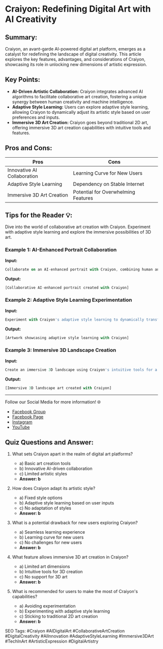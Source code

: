 # Craiyon: Redefining Digital Art with AI Creativity

## Summary:
Craiyon, an avant-garde AI-powered digital art platform, emerges as a catalyst for redefining the landscape of digital creativity. This article explores the key features, advantages, and considerations of Craiyon, showcasing its role in unlocking new dimensions of artistic expression.

## Key Points:
- **AI-Driven Artistic Collaboration:** Craiyon integrates advanced AI algorithms to facilitate collaborative art creation, fostering a unique synergy between human creativity and machine intelligence.
- **Adaptive Style Learning:** Users can explore adaptive style learning, allowing Craiyon to dynamically adjust its artistic style based on user preferences and inputs.
- **Immersive 3D Art Creation:** Craiyon goes beyond traditional 2D art, offering immersive 3D art creation capabilities with intuitive tools and features.

## Pros and Cons:

| Pros                          | Cons                                  |
|-------------------------------|---------------------------------------|
| Innovative AI Collaboration   | Learning Curve for New Users          |
| Adaptive Style Learning        | Dependency on Stable Internet         |
| Immersive 3D Art Creation      | Potential for Overwhelming Features  |

## Tips for the Reader 💡:
Dive into the world of collaborative art creation with Craiyon. Experiment with adaptive style learning and explore the immersive possibilities of 3D art.

### Example 1: AI-Enhanced Portrait Collaboration
**Input:**
```dart
Collaborate on an AI-enhanced portrait with Craiyon, combining human and machine creativity.
```
**Output:**
```dart
[Collaborative AI-enhanced portrait created with Craiyon]
```

### Example 2: Adaptive Style Learning Experimentation
**Input:**
```dart
Experiment with Craiyon's adaptive style learning to dynamically transform artistic styles in a single piece.
```
**Output:**
```dart
[Artwork showcasing adaptive style learning with Craiyon]
```

### Example 3: Immersive 3D Landscape Creation
**Input:**
```dart
Create an immersive 3D landscape using Craiyon's intuitive tools for a multi-dimensional artistic experience.
```
**Output:**
```dart
[Immersive 3D landscape art created with Craiyon]
```

<hr>

Follow our Social Media for more information! 🌐

- [Facebook Group](https://www.facebook.com/groups/trionxai)
- [Facebook Page](https://www.facebook.com/ai.trionxai)
- [Instagram](https://www.instagram.com/trionxai/)
- [YouTube](https://www.youtube.com/@robotdocs/)

## Quiz Questions and Answer:

1. What sets Craiyon apart in the realm of digital art platforms?
   - a) Basic art creation tools
   - b) Innovative AI-driven collaboration
   - c) Limited artistic styles
   - **Answer: b**

2. How does Craiyon adapt its artistic style?
   - a) Fixed style options
   - b) Adaptive style learning based on user inputs
   - c) No adaptation of styles
   - **Answer: b**

3. What is a potential drawback for new users exploring Craiyon?
   - a) Seamless learning experience
   - b) Learning curve for new users
   - c) No challenges for new users
   - **Answer: b**

4. What feature allows immersive 3D art creation in Craiyon?
   - a) Limited art dimensions
   - b) Intuitive tools for 3D creation
   - c) No support for 3D art
   - **Answer: b**

5. What is recommended for users to make the most of Craiyon's capabilities?
   - a) Avoiding experimentation
   - b) Experimenting with adaptive style learning
   - c) Sticking to traditional 2D art creation
   - **Answer: b**

SEO Tags: #Craiyon #AIDigitalArt #CollaborativeArtCreation #DigitalCreativity #AIInnovation #AdaptiveStyleLearning #Immersive3DArt #TechInArt #ArtisticExpression #DigitalArtistry